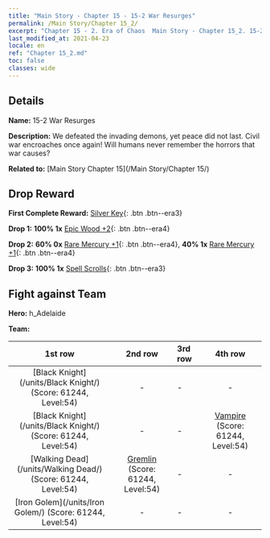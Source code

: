 ```yaml
---
title: "Main Story - Chapter 15 - 15-2 War Resurges"
permalink: /Main Story/Chapter 15_2/
excerpt: "Chapter 15 - 2. Era of Chaos  Main Story - Chapter 15_2. 15-2 War Resurges"
last_modified_at: 2021-04-23
locale: en
ref: "Chapter 15_2.md"
toc: false
classes: wide
---
```


## Details

 **Name:** 15-2 War Resurges

 **Description:** We defeated the invading demons, yet peace did not last. Civil war encroaches once again! Will humans never remember the horrors that war causes?

 **Related to:** [Main Story Chapter 15](/Main Story/Chapter 15/)

## Drop Reward

 **First Complete Reward:** [Silver Key](/Items/con_693/){: .btn .btn--era3}

 **Drop 1:** **100% 1x** [Epic Wood +2](/Items/mat_48/){: .btn .btn--era4}

 **Drop 2:** **60% 0x** [Rare Mercury +1](/Items/mat_42/){: .btn .btn--era4}, **40% 1x** [Rare Mercury +1](/Items/mat_42/){: .btn .btn--era4}

 **Drop 3:** **100% 1x** [Spell Scrolls](/Items/con_694/){: .btn .btn--era3}


## Fight against Team
 **Hero:** h_Adelaide

 **Team:**


  | 1st row | 2nd row | 3rd row | 4th row |
  |:----:|:----:|:----|:----:|
  | [Black Knight](/units/Black Knight/) (Score: 61244, Level:54)  | - | - | - |
  | [Black Knight](/units/Black Knight/) (Score: 61244, Level:54)  | - | - | [Vampire](/units/Vampire/) (Score: 61244, Level:54)  |
  | [Walking Dead](/units/Walking Dead/) (Score: 61244, Level:54)  | [Gremlin](/units/Gremlin/) (Score: 61244, Level:54)  | - | - |
  | [Iron Golem](/units/Iron Golem/) (Score: 61244, Level:54)  | - | - | - |


